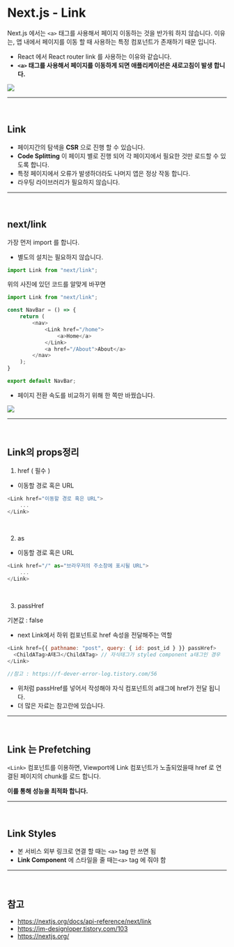 # Next.js - Link
Next.js 에서는 `<a>` 태그를 사용해서 페이지 이동하는 것을 반가워 하지 않습니다.
이유는, 앱 내에서 페이지를 이동 할 때 사용하는 특정 컴포넌트가 존재하기 때문 입니다.


- React 에서 React router link 를 사용하는 이유와 같습니다.
- __`<a>` 태그를 사용해서 페이지를 이동하게 되면 애플리케이션은 새로고침이 발생 합니다.__

![](https://velog.velcdn.com/images/hoho_0815/post/8c6021df-9351-4b53-a334-af95d01c30c0/image.png)


***
<br>

## Link
- 페이지간의 탐색을 __CSR__ 으로 진행 할 수 있습니다.
- __Code Splitting__ 이 페이지 별로 진행 되어 각 페이지에서 필요한 것만 로드할 수 있도록 합니다.
- 특정 페이지에서 오류가 발생하더라도 나머지 앱은 정상 작동 합니다.
- 라우팅 라이브러리가 필요하지 않습니다.


***
<br>

## next/link
가장 먼저 import 를 합니다.
- 별도의 설치는 필요하지 않습니다.
```js
import Link from "next/link";
```

위의 사진에 있던 코드를 알맞게 바꾸면

```js
import Link from "next/link";

const NavBar = () => {
    return (
        <nav>
            <Link href="/home">
                <a>Home</a>
            </Link>
            <a href="/About">About</a>
        </nav>
    );
}

export default NavBar;
```
- 페이지 전환 속도를 비교하기 위해 한 쪽만 바꿨습니다.

![](https://velog.velcdn.com/images/hoho_0815/post/5e8de82b-34f9-4df9-8cb0-6725c1932d9a/image.gif)

***
<br>

## Link의 props정리
1. href ( 필수 ) 
- 이동할 경로 혹은 URL

```js
<Link href="이동할 경로 혹은 URL">
    ...
</Link>
```
<br>

2. as

- 이동할 경로 혹은 URL

```js
<Link href="/" as="브라우저의 주소창에 표시될 URL">
    ...
</Link>
```
<br>

3. passHref

  기본값 : false  

- next Link에서 하위 컴포넌트로 href 속성을 전달해주는 역할

```js
<Link href={{ pathname: "post", query: { id: post_id } }} passHref>
  <ChildATag>A태그</ChildATag> // 자식태그가 styled component a태그인 경우
</Link>

//참고 : https://f-dever-error-log.tistory.com/56
```
 - 위처럼 passHref를 넣어서 작성해야 자식 컴포넌트의 a태그에 href가 전달 됩니다.
 - 더 많은 자료는 참고란에 있습니다.
 
 ***
 <br>
 
## Link 는 Prefetching

`<Link>` 컴포넌트를 이용하면, Viewport에 Link 컴포넌트가 노출되었을때
href 로 연결된 페이지의 chunk를 로드 합니다.

__이를 통해 성능을 최적화 합니다.__
 
***
<br>

## Link Styles
- 본 서비스 외부 링크로 연결 할 때는 `<a>` tag 만 쓰면 됨
- __Link Component__ 에 스타일을 줄 때는`<a>` tag 에 줘야 함

***
<br>

## 참고
- https://nextjs.org/docs/api-reference/next/link
- https://im-designloper.tistory.com/103
- https://nextjs.org/
